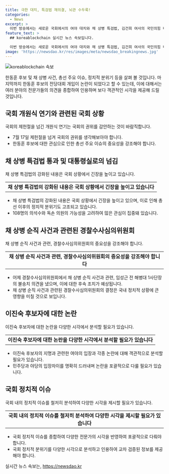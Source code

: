 ```yaml
---
title: 극한 대치, 특검법 재의결, 뇌관 수두룩!
categories:
  - News
excerpt: >
  이번 방송에서는 새로운 국회에서의 여야 대치와 채 상병 특검법, 김건희 여사의 국민의힘 비대위원장에 보낸 문자 등에 대한 논의가 이뤄졌다. 또한 경찰수사심의위원회가 채 상병 순직 사건과 관련된 의견을 내고, 여당 전당대회에서는 후보들의 논란을 중심으로 정치적인 논의가 활발히 이뤄졌다. 민주당은 국회의 회복의지와 지난 총선 전 여러 사안들에 대한 논란과 관련한 대응을 중점적으로 다뤘다. 
feature_text: >
  ## koreablockchain 실시간 뉴스 속보입니다.

  이번 방송에서는 새로운 국회에서의 여야 대치와 채 상병 특검법, 김건희 여사의 국민의힘 비대위원장에 보낸 문자 등에 대한 논의가 이뤄졌다. 또한 경찰수사심의위원회가 채 상병 순직 사건과 관련된 의견을 내고, 여당 전당대회에서는 후보들의 논란을 중심으로 정치적인 논의가 활발히 이뤄졌다. 민주당은 국회의 회복의지와 지난 총선 전 여러 사안들에 대한 논란과 관련한 대응을 중점적으로 다뤘다. 
image: 'https://newsdao.kr/res/images/meta/newsdao_breakingnews.jpg'
---
```


<p><img src="https://newsdao.kr/res/images/meta/newsdao_breakingnews.jpg" alt="koreablockchain 속보" /></p>

<p>한동훈 후보 및 채 상병 사건, 총선 주요 이슈, 정치적 분위기 등을 살펴 볼 것입니다. 마지막까지 한동훈 후보의 전당대회 개입이 논란이 되었다고 할 수 있는데, 이에 대해서는 여러 분야의 전문가들의 의견을 종합하여 인용하며 보다 객관적인 시각을 제공해 드릴 것입니다.</p>

<h2 data-ke-size="size26">국회 개원식 연기와 관련된 국회 상황</h2>

<p data-ke-size="size16">국회의 제헌절을 넘긴 개원식 연기는 국회의 권위를 감안하는 것이 바람직합니다.</p>

<ul>
  <li>7월 17일 제헌절을 넘겨 국회의 권위를 생각해보아야 합니다.</li>
  <li>한동훈 후보에 대한 관심으로 인한 총선 주요 이슈의 중요성을 강조해야 합니다.</li>
</ul>

<h2 data-ke-size="size26">채 상병 특검법 통과 및 대통령실로의 넘김</h2>

<p data-ke-size="size16">채 상병 특검법의 강화된 내용은 국회 상황에서 긴장을 높이고 있습니다.</p>

<table style="width: 100%;">
  <tr>
    <td style="text-align: center; height: 17px;"><b>채 상병 특검법의 강화된 내용은 국회 상황에서 긴장을 높이고 있습니다</b></td>
  </tr>
</table>

<ul>
  <li>채 상병 특검법의 강화된 내용은 국회 상황에서 긴장을 높이고 있으며, 이로 인해 총선 이후의 정치적 분위기도 고조되고 있습니다.</li>
  <li>108명의 의석수와 독손 의원의 가능성을 고려하여 많은 관심이 집중돼 있습니다.</li>
</ul>

<h2 data-ke-size="size26">채 상병 순직 사건과 관련된 경찰수사심의위원회</h2>

<p data-ke-size="size16">채 상병 순직 사건과 관련, 경찰수사심의위원회의 중요성을 강조해야 합니다.</p>

<table>
  <tr>
    <td style="text-align: center; height: 17px;"><b>채 상병 순직 사건과 관련, 경찰수사심의위원회의 중요성을 강조해야 합니다</b></td>
  </tr>
</table>

<ul>
  <li>어제 경찰수사심의위원회에서 채 상병 순직 사건과 관련, 임성근 전 해병대 1사단장의 불송치 의견을 냈으며, 이에 대한 후속 조치가 예상됩니다.</li>
  <li>채 상병 순직 사건과 관련된 경찰수사심의위원회의 결정은 국내 정치적 상황에 큰 영향을 미칠 것으로 보입니다. </li>
</ul>

<h2 data-ke-size="size26">이진숙 후보자에 대한 논란</h2>

<p data-ke-size="size16">이진숙 후보자에 대한 논란을 다양한 시각에서 분석할 필요가 있습니다.</p>

<table>
  <tr>
    <td style="text-align: center; height: 17px;"><b>이진숙 후보자에 대한 논란을 다양한 시각에서 분석할 필요가 있습니다</b></td>
  </tr>
</table>

<ul>
  <li>이진숙 후보자의 지명과 관련한 여야의 입장과 각종 논란에 대해 객관적으로 분석할 필요가 있습니다.</li>
  <li>민주당과 야당의 입장차이를 명확히 드러내며 논란을 포괄적으로 다룰 필요가 있습니다. </li>
</ul>

<h2 data-ke-size="size26">국회 정치적 이슈</h2>

<p data-ke-size="size16">국회 내의 정치적 이슈를 철저히 분석하여 다양한 시각을 제시할 필요가 있습니다.</p>

<table>
  <tr>
    <td style="text-align: center; height: 17px;"><b>국회 내의 정치적 이슈를 철저히 분석하여 다양한 시각을 제시할 필요가 있습니다</b></td>
  </tr>
</table>

<ul>
  <li>국회 정치적 이슈를 종합하여 다양한 전문가의 시각을 반영하여 포괄적으로 다뤄야 합니다.</li>
  <li>국회 정치적 분위기를 다양한 시각으로 분석하고 인용하여 교차 검증된 정보를 제공해야 합니다.</li>
</ul>
실시간 뉴스 속보는, <a href="https://newsdao.kr" rel="dofollow">https://newsdao.kr</a>


